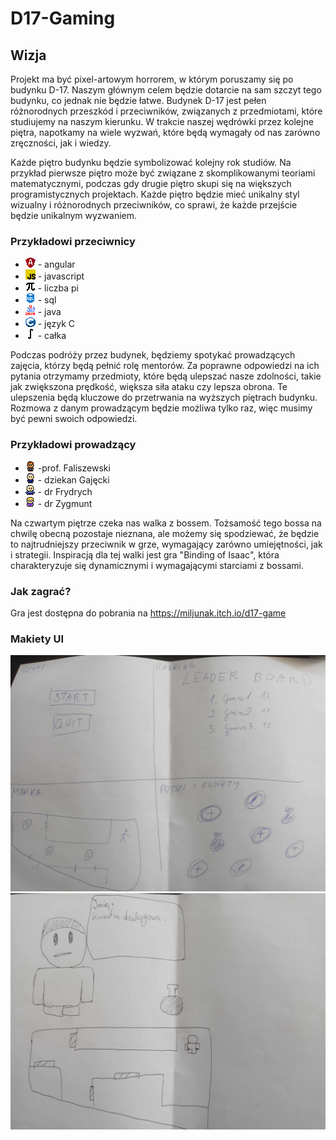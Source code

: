 # D17-Gaming

## Wizja

Projekt ma być pixel-artowym horrorem, w którym poruszamy się po budynku D-17. Naszym głównym celem będzie dotarcie na sam szczyt tego budynku, co jednak nie będzie łatwe. Budynek D-17 jest pełen różnorodnych przeszkód i przeciwników, związanych z przedmiotami, które studiujemy na naszym kierunku. W trakcie naszej wędrówki przez kolejne piętra, napotkamy na wiele wyzwań, które będą wymagały od nas zarówno zręczności, jak i wiedzy.

Każde piętro budynku będzie symbolizować kolejny rok studiów. Na przykład pierwsze piętro może być związane z skomplikowanymi teoriami matematycznymi, podczas gdy drugie piętro skupi się na większych programistycznych projektach. Każde piętro będzie mieć unikalny styl wizualny i różnorodnych przeciwników, co sprawi, że każde przejście będzie unikalnym wyzwaniem.

### Przykładowi przeciwnicy
- ![Angular](./assets/enemies/angular.png) - angular
- ![js](./assets/enemies/js.png) - javascript
- ![pi](./assets/enemies/pi.png) - liczba pi
- ![sql](./assets/enemies/sql.png) - sql
- ![java](./assets/enemies/java.png) - java
- ![c](./assets/enemies/c.png) - język C
- ![integral](./assets/enemies/integral.png) - całka

Podczas podróży przez budynek, będziemy spotykać prowadzących zajęcia, którzy będą pełnić rolę mentorów. Za poprawne odpowiedzi na ich pytania otrzymamy przedmioty, które będą ulepszać nasze zdolności, takie jak zwiększona prędkość, większa siła ataku czy lepsza obrona. Te ulepszenia będą kluczowe do przetrwania na wyższych piętrach budynku. Rozmowa z danym prowadzącym będzie możliwa tylko raz, więc musimy być pewni swoich odpowiedzi.

### Przykładowi prowadzący
- ![falisz](./assets/characters/Falisz.png) -prof. Faliszewski
- ![garek](./assets/characters/Garek.png) - dziekan Gajęcki
- ![Wacek](./assets/characters/Wacek.png) - dr Frydrych
- ![Zygmunt](./assets/characters/Zygmunt.png) - dr Zygmunt

Na czwartym piętrze czeka nas walka z bossem. Tożsamość tego bossa na chwilę obecną pozostaje nieznana, ale możemy się spodziewać, że będzie to najtrudniejszy przeciwnik w grze, wymagający zarówno umiejętności, jak i strategii. Inspiracją dla tej walki jest gra "Binding of Isaac", która charakteryzuje się dynamicznymi i wymagającymi starciami z bossami.

### Jak zagrać?
Gra jest dostępna do pobrania na https://miljunak.itch.io/d17-game

### Makiety UI

![mock1](./mock1.jpg)
![mock2](./mock2.jpg)
